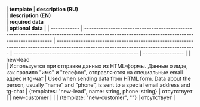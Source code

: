 | **template**
| **description (RU)**  
| **description (EN)**  
| **required data**  
| **optional data** |
| ------------
| ----------------------------------------------------------------------------------------------------------------------------------------------
| ----------------------------------------------------------------------------------------------------------------------------------------
| ----------------------------------------------------
| ----------------- |
| new-lead  
| Используется при отправке данных из HTML-формы. Данные о лиде, как правило "имя" и "телефон", отправляются на специальные email адрес и tg-чат
| Used when sending data from HTML form. Data about the person, usually “name” and “phone”, is sent to a special email address and tg-chat | {templates: "new-lead", name: string, phone: string}
| отсутствует |
| new-customer
|
|
| {template: "new-customer", ""}
| отсутствует |
